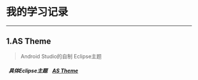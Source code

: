 我的学习记录
====
----------

## 1.AS Theme 

>Android Studio的自制 Eclipse主题
#####   具体Eclipse主题    [AS Theme](https://github.com/chenyiAlone/StudyTrace/blob/master/AS%20Theme "Eclipse Theme")
